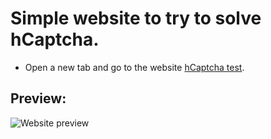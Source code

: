 # Simple website to try to solve hCaptcha.

* Open a new tab and go to the website [hCaptcha test](https://maximedrn.github.io/hcaptcha-test/).

## Preview:

![Website preview](https://github.com/maximedrn/hcaptcha-test/blob/master/images/preview.png)
